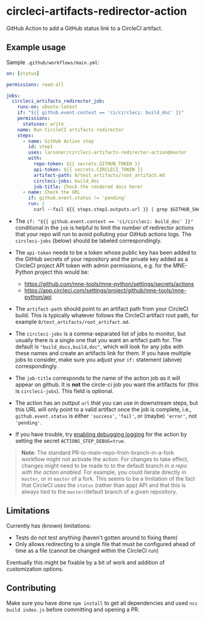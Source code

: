 # circleci-artifacts-redirector-action

GitHub Action to add a GitHub status link to a CircleCI artifact.

## Example usage

Sample `.github/workflows/main.yml`:

```YAML
on: [status]

permissions: read-all

jobs:
  circleci_artifacts_redirector_job:
    runs-on: ubuntu-latest
    if: "${{ github.event.context == 'ci/circleci: build_doc' }}"
    permissions:
      statuses: write
    name: Run CircleCI artifacts redirector
    steps:
      - name: GitHub Action step
        id: step1
        uses: larsoner/circleci-artifacts-redirector-action@master
        with:
          repo-token: ${{ secrets.GITHUB_TOKEN }}
          api-token: ${{ secrets.CIRCLECI_TOKEN }}
          artifact-path: 0/test_artifacts/root_artifact.md
          circleci-jobs: build_doc
          job-title: Check the rendered docs here!
      - name: Check the URL
        if: github.event.status != 'pending'
        run: |
          curl --fail ${{ steps.step1.outputs.url }} | grep $GITHUB_SHA

```
- The `if: "${{ github.event.context == 'ci/circleci: build_doc' }}"`
  conditional in the `job` is helpful to limit the number of redirector
  actions that your repo will run to avoid polluting your GitHub actions
  logs. The `circleci-jobs` (below) should be labeled correspondingly.
- The `api-token` needs to be a token whose public key has been added
  to the GitHub secrets of your repository and the private key added as a
  CircleCI project API token with admin permissions, e.g. for the
  MNE-Python project this would be:

  - https://github.com/mne-tools/mne-python/settings/secrets/actions
  - https://app.circleci.com/settings/project/github/mne-tools/mne-python/api
- The `artifact-path` should point to an artifact path from your CircleCI
  build. This is typically whatever follows the CircleCI artifact root path,
  for example `0/test_artifacts/root_artifact.md`.
- The `circleci-jobs` is a comma-separated list of jobs to monitor, but usually
  there is a single one that you want an artifact path for.
  The default is `"build_docs,build,doc"`, which will look for any
  jobs with these names and create an artifacts link for them. If you have
  multiple jobs to consider, make sure you adjust your `if:` statement (above)
  correspondingly.
- The `job-title` corresponds to the name of the action job as it will appear
  on github. It is **not** the circle-ci job you want the artifacts for
  (this is `circleci-jobs`). This field is optional.
- The action has an outtput ``url`` that you can use in downstream steps, but
  this URL will only point to a valid artifact once the job is complete, i.e.,
  `github.event.status` is either `'success'`, `'fail'`, or (maybe) `'error'`,
  not `'pending'`.
- If you have trouble, try [enabling debugging logging](https://docs.github.com/en/actions/monitoring-and-troubleshooting-workflows/enabling-debug-logging)
  for the action by setting the secret `ACTIONS_STEP_DEBUG=true`.

> **Note**: The standard PR-to-main-repo-from-branch-in-a-fork workflow might
> not activate the action. For changes to take effect, changes might need to be
> made to to the default branch *in a repo with the action enabled*. For
> example, you could iterate directly in `master`, or in `master` of a fork.
> This seems to be a limitation of the fact that CircleCI uses the `status`
> (rather than app) API and that this is always tied to the `master`/default
> branch of a given repository.

## Limitations

Currently has (known) limitations:

- Tests do not test anything (haven't gotten around to fixing them)
- Only allows redirecting to a single file that must be configured ahead of
  time as a file (cannot be changed within the CircleCI run)

Eventually this might be fixable by a bit of work and addition of
customization options.

## Contributing

Make sure you have done `npm install` to get all dependencies and used
`ncc build index.js` before committing and opening a PR.
